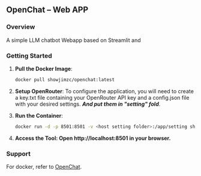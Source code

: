 ## OpenChat – Web APP

### Overview

A simple LLM chatbot Webapp based on Streamlit and

### Getting Started

1. **Pull the Docker Image**:
   ```sh
   docker pull showjimzc/openchat:latest
   ```

2. **Setup OpenRouter**: 
To configure the application, you will need to create a key.txt file containing your OpenRouter API key and a config.json file with your desired settings. ***And put them in "setting" fold***.

3. **Run the Container**:
   ```sh
   docker run -d -p 8501:8501 -v <host setting folder>:/app/setting showjimzc/openchat:latest
   ```

4. **Access the Tool: Open http://localhost:8501 in your browser.**


### Support

For docker, refer to [OpenChat](https://hub.docker.com/r/showjimzc/openchat).